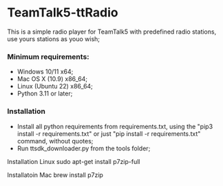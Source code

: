 # TeamTalk5-ttRadio
This is a simple radio player for TeamTalk5 with predefined radio stations, use yours stations as youo wish;

### Minimum requirements:
* Windows 10/11       x64;
* Mac OS X (10.9)     x86_64;
* Linux (Ubuntu 22)   x86_64;
* Python 3.11 or later;

### Installation 
* Install all python requirements from requirements.txt, using the "pip3 install -r requirements.txt" or just "pip install -r requirements.txt" command, without quotes;
* Run ttsdk_downloader.py from the tools folder;

Installation Linux
sudo apt-get install p7zip-full

Installatoin Mac
brew install p7zip
